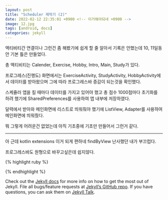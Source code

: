 ```yaml
---
layout: post
title: "Scheduler 제작기 (2)"
date: 2022-02-12 22:35:01 +0900 <!-- 이거해야되네 +0900 -->
image: 12.jpg
tags: [android, docs]
categories: jekyll
---
```

액티비티간 연결이나 그런건 좀 해봤기에 쉽게 할 줄 알아서 기록은 안했는데 10, 11일동안 기본 틀은 만들었다.

총 액티비티는 Calender, Exercise, Hobby, Intro, Main, Study가 있다.

프로그레스(진행도) 화면에서는 ExerciseActivity, StudyActivity, HobbyActivity에서 데이터를 받아왔으며
그에 따라 프로그레스바 증감이 되는것을 확인했다.

스케쥴러 앱을 킬 때마다 데이터를 가지고 있어야 했고 총 점수 1000점마다 초기화를 하려 했기에 SharedPreferences를 사용하여 앱 내부에 저장하였다.

달력에서 받아와 메인화면에 리스트로 띄워줘야 했기에 ListView, Adapter를 사용하여 메인화면에 띄워줬다.

뭐 그렇게 어려운건 없었는데 아직 기초중에 기초만 만들어서 그런거 같다.


-------------------------------------------------------------------------------------


아 근데 kotlin extensions 이거 되게 편하네 findByView 난사했던 내가 부끄럽다.

프로그레스바도 원형으로 바꾸고싶은데 쉽지않다.


{% highlight ruby %}

{% endhighlight %}

Check out the [Jekyll docs][jekyll-docs] for more info on how to get the most out of Jekyll. File all bugs/feature requests at [Jekyll’s GitHub repo][jekyll-gh]. If you have questions, you can ask them on [Jekyll Talk][jekyll-talk].

[jekyll-docs]: https://jekyllrb.com/docs/home
[jekyll-gh]:   https://github.com/jekyll/jekyll
[jekyll-talk]: https://talk.jekyllrb.com/
